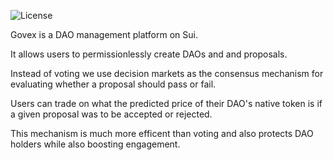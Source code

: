 ![License](https://img.shields.io/badge/license-BSL--1.1-blue.svg)

Govex is a DAO management platform on Sui.

It allows users to permissionlessly create DAOs and and proposals.

Instead of voting we use decision markets as the consensus mechanism for evaluating whether a proposal should pass or fail.

Users can trade on what the predicted price of their DAO's native token is if a given proposal was to be accepted or rejected.

This mechanism is much more efficent than voting and also protects DAO holders while also boosting engagement.





